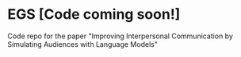 # EGS [Code coming soon!]
Code repo for the paper "Improving Interpersonal Communication by Simulating Audiences with Language Models"
